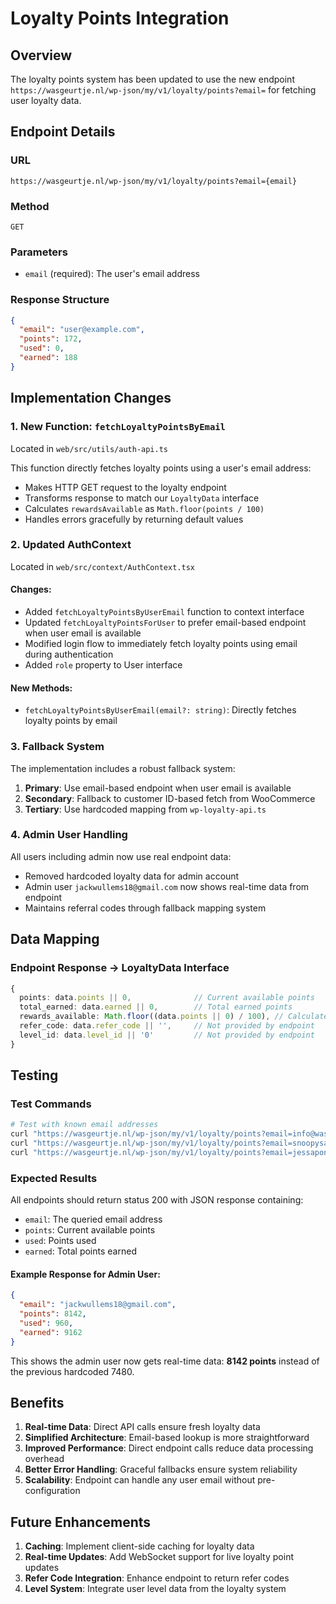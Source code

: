 # Loyalty Points Integration

## Overview
The loyalty points system has been updated to use the new endpoint `https://wasgeurtje.nl/wp-json/my/v1/loyalty/points?email=` for fetching user loyalty data.

## Endpoint Details

### URL
```
https://wasgeurtje.nl/wp-json/my/v1/loyalty/points?email={email}
```

### Method
`GET`

### Parameters
- `email` (required): The user's email address

### Response Structure
```json
{
  "email": "user@example.com",
  "points": 172,
  "used": 0,
  "earned": 188
}
```

## Implementation Changes

### 1. New Function: `fetchLoyaltyPointsByEmail`
Located in `web/src/utils/auth-api.ts`

This function directly fetches loyalty points using a user's email address:
- Makes HTTP GET request to the loyalty endpoint
- Transforms response to match our `LoyaltyData` interface
- Calculates `rewardsAvailable` as `Math.floor(points / 100)`
- Handles errors gracefully by returning default values

### 2. Updated AuthContext
Located in `web/src/context/AuthContext.tsx`

#### Changes:
- Added `fetchLoyaltyPointsByUserEmail` function to context interface
- Updated `fetchLoyaltyPointsForUser` to prefer email-based endpoint when user email is available
- Modified login flow to immediately fetch loyalty points using email during authentication
- Added `role` property to User interface

#### New Methods:
- `fetchLoyaltyPointsByUserEmail(email?: string)`: Directly fetches loyalty points by email

### 3. Fallback System
The implementation includes a robust fallback system:

1. **Primary**: Use email-based endpoint when user email is available
2. **Secondary**: Fallback to customer ID-based fetch from WooCommerce
3. **Tertiary**: Use hardcoded mapping from `wp-loyalty-api.ts`

### 4. Admin User Handling
All users including admin now use real endpoint data:
- Removed hardcoded loyalty data for admin account
- Admin user `jackwullems18@gmail.com` now shows real-time data from endpoint
- Maintains referral codes through fallback mapping system

## Data Mapping

### Endpoint Response → LoyaltyData Interface

```typescript
{
  points: data.points || 0,              // Current available points
  total_earned: data.earned || 0,        // Total earned points
  rewards_available: Math.floor((data.points || 0) / 100), // Calculated rewards
  refer_code: data.refer_code || '',     // Not provided by endpoint
  level_id: data.level_id || '0'         // Not provided by endpoint
}
```

## Testing

### Test Commands
```bash
# Test with known email addresses
curl "https://wasgeurtje.nl/wp-json/my/v1/loyalty/points?email=info@wasgeurtje.nl"
curl "https://wasgeurtje.nl/wp-json/my/v1/loyalty/points?email=snoopysaskia@hotmail.com"
curl "https://wasgeurtje.nl/wp-json/my/v1/loyalty/points?email=jessapon71@gmail.com"
```

### Expected Results
All endpoints should return status 200 with JSON response containing:
- `email`: The queried email address
- `points`: Current available points
- `used`: Points used 
- `earned`: Total points earned

#### Example Response for Admin User:
```json
{
  "email": "jackwullems18@gmail.com",
  "points": 8142,
  "used": 960,
  "earned": 9162
}
```

This shows the admin user now gets real-time data: **8142 points** instead of the previous hardcoded 7480.

## Benefits

1. **Real-time Data**: Direct API calls ensure fresh loyalty data
2. **Simplified Architecture**: Email-based lookup is more straightforward
3. **Improved Performance**: Direct endpoint calls reduce data processing overhead
4. **Better Error Handling**: Graceful fallbacks ensure system reliability
5. **Scalability**: Endpoint can handle any user email without pre-configuration

## Future Enhancements

1. **Caching**: Implement client-side caching for loyalty data
2. **Real-time Updates**: Add WebSocket support for live loyalty point updates
3. **Refer Code Integration**: Enhance endpoint to return refer codes
4. **Level System**: Integrate user level data from the loyalty system
